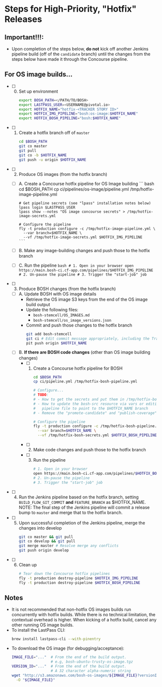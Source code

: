 # Steps for High-Priority, "Hotfix" Releases

## Important!!!:

- Upon completion of the steps below, **do not** kick off another Jenkins pipeline build (off of the `candidate` branch)
  until the changes from the steps below have made it through the Concourse pipeline.

## For OS image builds...

- [ ] 0. Set up environment
      ``` bash
      export BOSH_PATH=</PATH/TO/BOSH>
      export LASTPASS_USER=<USERNAME@pivotal.io>
      export HOTFIX_NAME="hotfix-<TRACKER STORY ID>"
      export HOTFIX_IMG_PIPELINE="bosh:os-image:$HOTFIX_NAME"
      export HOTFIX_BOSH_PIPELINE="bosh:$HOTFIX_NAME"
      ```
- [ ] 1. Create a hotfix branch off of `master`
      ``` bash
      cd $BOSH_PATH
      git co master
      git pull
      git co -b $HOTFIX_NAME
      git push -u origin $HOTFIX_NAME
      ```
- [ ] 2. Produce OS images (from the hotfix branch)
  - [ ] A. Create a Concourse hotfix pipeline for OS Image building
        ``` bash
        cd $BOSH_PATH
        cp ci/pipelines/os-image/pipeline.yml /tmp/hotfix-image-pipeline.yml

        # Get pipeline secrets (see "lpass" installation notes below)
        lpass login $LASTPASS_USER
        lpass show --notes "OS image concourse secrets" > /tmp/hotfix-image-secrets.yml

        # Configure the pipeline
        fly -t production configure -c /tmp/hotfix-image-pipeline.yml \
          --var branch=$HOTFIX_NAME \
          --vf /tmp/hotfix-image-secrets.yml $HOTFIX_IMG_PIPELINE
        ```
  - [ ] B. Make any image-building changes and push those to the hotfix branch
  - [ ] C. Run the pipeline
        ``` bash
        # 1. Open in your browser
        open https://main.bosh-ci.cf-app.com/pipelines/$HOTFIX_IMG_PIPELINE
        # 2. Un-pause the pipeline
        # 3. Trigger the "start-job" job
        ```
- [ ] 3. Produce BOSH changes (from the hotfix branch)
  - [ ] A. Update BOSH with OS image details
      - Retrieve the OS image S3 keys from the end of the OS image build output
      - Update the following files:
        - `bosh-stemcell/OS_IMAGES.md`
        - `bosh-stemcell/os_image_versions.json`
      - Commit and push those changes to the hotfix branch
         ``` bash
         git add bosh-stemcell
         git ci # Edit commit message appropriately, including the Tracker story ID
         pit push origin $HOTFIX_NAME
         ```
  - [ ] B. **If there are BOSH code changes** (other than OS image building changes)
    - [ ] 1. Create a Concourse hotfix pipeline for BOSH
          ``` bash
          cd $BOSH_PATH
          cp ci/pipeline.yml /tmp/hotfix-bosh-pipeline.yml

          # Configure...
          # TODO:
          # - How to get the secrets and put them in /tmp/hotfix-bosh-secrets.yml
          # - How to update the bosh-src resource via vars or editing the
          #   pipeline file to point to the $HOTFIX_NAME branch
          # - Remove the "promote-candidate" and "publish-coverage"

          # Configure the pipeline
          fly -t production configure -c /tmp/hotfix-bosh-pipeline.yml \
            --var branch=$HOTFIX_NAME \
            --vf /tmp/hotfix-bosh-secrets.yml $HOTFIX_BOSH_PIPELINE
          ```
    - [ ] 2. Make code changes and push those to the hotfix branch
    - [ ] 3. Run the pipeline
          ``` bash
          # 1. Open in your browser
          open https://main.bosh-ci.cf-app.com/pipelines/$HOTFIX_BOSH_PIPELINE
          # 2. Un-pause the pipeline
          # 3. Trigger the "start-job" job
          ```
- [ ] 4. Run the Jenkins pipeline based on the hotfix branch, setting `BUILD_FLOW_GIT_COMMIT` **and** `FEATURE_BRANCH` as $HOTFIX_NAME.
      NOTE: The final step of the Jenkins pipeline will commit a release bump to `master` and merge that to the hotfix branch.
- [ ] 5. Upon successful completion of the Jenkins pipeline, merge the changes into develop
      ``` bash
      git co master && git pull
      git co develop && git pull
      git merge master # Resolve merge any conflicts
      git push origin develop
      ```
- [ ] 6. Clean up
      ``` bash
      # Tear down the Concourse hotfix pipelines
      fly -t production destroy-pipeline $HOTFIX_IMG_PIPELINE
      fly -t production destroy-pipeline $HOTFIX_BOSH_PIPELINE
      ```

## Notes

- It is not recommended that non-hotfix OS images builds run concurrently with hotfix builds. While there is no technical limitation, the contextual overhead is higher. When kicking of a hotfix build, cancel any other running OS image builds.
- To install the LastPass CLI:
  ``` bash
  brew install lastpass-cli --with-pinentry
  ```
- To download the OS image (for debugging/acceptance):
  ``` bash
  IMAGE_FILE="..."  # From the end of the build output.
                    # e.g, bosh-ubuntu-trusty-os-image.tgz
  VERSION_ID="..."  # From the end of the build output.
                    # A 32 character alpha-numeric string
  wget "http://s3.amazonaws.com/bosh-os-images/${IMAGE_FILE}?versionId=${VERSION_ID}" \
    -O "${IMAGE_FILE}"
  ```
